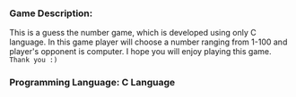 ### Game Description:
This is a guess the number game, which is developed using only C language. 
In this game player will choose a number ranging from 1-100 and player's opponent is computer. 
I hope you will enjoy playing this game.
`Thank you :)`

### Programming Language: C Language
